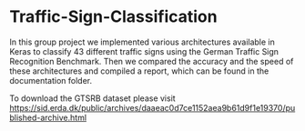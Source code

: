 # Traffic-Sign-Classification

In this group project we implemented various architectures available in Keras to classify 43 different traffic signs using the German Traffic Sign Recognition Benchmark. Then we compared the accuracy and the speed of these architectures and compiled a report, which can be found in the documentation folder.

To download the GTSRB dataset please visit https://sid.erda.dk/public/archives/daaeac0d7ce1152aea9b61d9f1e19370/published-archive.html
